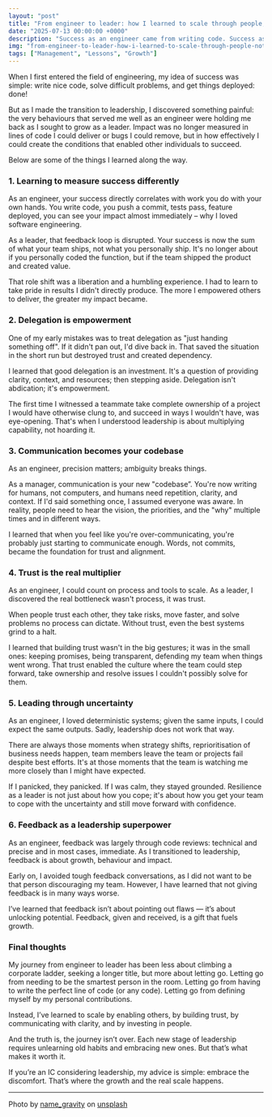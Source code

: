 ```yaml
---
layout: "post"
title: "From engineer to leader: how I learned to scale through people, not code"
date: "2025-07-13 00:00:00 +0000"
description: "Success as an engineer came from writing code. Success as a leader came from building trust, giving feedback, and enabling others."
img: "from-engineer-to-leader-how-i-learned-to-scale-through-people-not-code.jpg"
tags: ["Management", "Lessons", "Growth"]
---
```


When I first entered the field of engineering, my idea of success was simple: write nice code, solve difficult problems, and get things deployed: done!

But as I made the transition to leadership, I discovered something painful: the very behaviours that served me well as an engineer were holding me back as I sought to grow as a leader. Impact was no longer measured in lines of code I could deliver or bugs I could remove, but in how effectively I could create the conditions that enabled other individuals to succeed.

Below are some of the things I learned along the way.

### 1. Learning to measure success differently
As an engineer, your success directly correlates with work you do with your own hands. You write code, you push a commit, tests pass, feature deployed, you can see your impact almost immediately – why I loved software engineering.

As a leader, that feedback loop is disrupted. Your success is now the sum of what your team ships, not what you personally ship. It's no longer about if you personally coded the function, but if the team shipped the product and created value.

That role shift was a liberation and a humbling experience. I had to learn to take pride in results I didn't directly produce. The more I empowered others to deliver, the greater my impact became.

### 2. Delegation is empowerment
One of my early mistakes was to treat delegation as "just handing something off". If it didn't pan out, I'd dive back in. That saved the situation in the short run but destroyed trust and created dependency.

I learned that good delegation is an investment. It's a question of providing clarity, context, and resources; then stepping aside. Delegation isn't abdication; it's empowerment.

The first time I witnessed a teammate take complete ownership of a project I would have otherwise clung to, and succeed in ways I wouldn't have, was eye-opening. That's when I understood leadership is about multiplying capability, not hoarding it.

### 3. Communication becomes your codebase
As an engineer, precision matters; ambiguity breaks things. 

As a manager, communication is your new "codebase”. You're now writing for humans, not computers, and humans need repetition, clarity, and context. If I'd said something once, I assumed everyone was aware. In reality, people need to hear the vision, the priorities, and the "why" multiple times and in different ways.

I learned that when you feel like you're over-communicating, you're probably just starting to communicate enough. Words, not commits, became the foundation for trust and alignment.

### 4. Trust is the real multiplier
As an engineer, I could count on process and tools to scale. As a leader, I discovered the real bottleneck wasn't process, it was trust.

When people trust each other, they take risks, move faster, and solve problems no process can dictate. Without trust, even the best systems grind to a halt.

I learned that building trust wasn't in the big gestures; it was in the small ones: keeping promises, being transparent, defending my team when things went wrong. That trust enabled the culture where the team could step forward, take ownership and resolve issues I couldn't possibly solve for them.

### 5. Leading through uncertainty
As an engineer, I loved deterministic systems; given the same inputs, I could expect the same outputs. Sadly, leadership does not work that way.

There are always those moments when strategy shifts, reprioritisation of business needs happen, team members leave the team or projects fail despite best efforts. It's at those moments that the team is watching me more closely than I might have expected.

If I panicked, they panicked. If I was calm, they stayed grounded. Resilience as a leader is not just about how you cope; it's about how you get your team to cope with the uncertainty and still move forward with confidence.

### 6. Feedback as a leadership superpower
As an engineer, feedback was largely through code reviews: technical and precise and in most cases, immediate. As I transitioned to leadership, feedback is about growth, behaviour and impact.

Early on, I avoided tough feedback conversations, as I did not want to be that person discouraging my team. However, I have learned that not giving feedback is in many ways worse.

I’ve learned that feedback isn’t about pointing out flaws — it’s about unlocking potential. Feedback, given and received, is a gift that fuels growth.

### Final thoughts
My journey from engineer to leader has been less about climbing a corporate ladder, seeking a longer title, but more about letting go. Letting go from needing to be the smartest person in the room. Letting go from having to write the perfect line of code (or any code). Letting go from defining myself by my personal contributions.

Instead, I’ve learned to scale by enabling others, by building trust, by communicating with clarity, and by investing in people.

And the truth is, the journey isn’t over. Each new stage of leadership requires unlearning old habits and embracing new ones. But that’s what makes it worth it.

If you’re an IC considering leadership, my advice is simple: embrace the discomfort. That’s where the growth and the real scale happens.

---

Photo by [name_gravity](https://unsplash.com/@name_gravity) on [unsplash](https://unsplash.com/photos/floating-green-leaf-plant-on-persons-hand-_AdUs32i0jc)